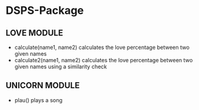 # DSPS-Package

## LOVE MODULE
- calculate(name1, name2) calculates the love percentage between two given names
- calculate2(name1, name2) calculates the love percentage between two given names using a similarity check

## UNICORN MODULE
- plau() plays a song

